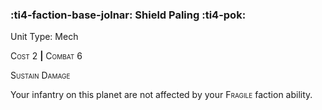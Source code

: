 ### :ti4-faction-base-jolnar: **Shield Paling** :ti4-pok:

Unit Type: Mech 

<span style="font-variant:small-caps;">Cost</span> 2 __|__ <span style="font-variant:small-caps;">Combat</span> 6

<span style="font-variant:small-caps;">Sustain Damage</span>

Your infantry on this planet are not affected by your <span style="font-variant:small-caps;">Fragile</span> faction ability.
